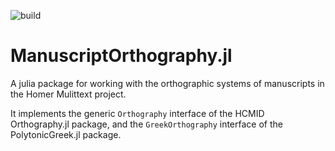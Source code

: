 ![build](https://github.com/homermultitext/ManuscriptOrthography.jl/actions/workflows/Documentation.yml/badge.svg)


# ManuscriptOrthography.jl

A julia package for working with the orthographic systems of manuscripts in the Homer Mulittext project.

It implements the generic `Orthography` interface of the HCMID Orthography.jl package, and the `GreekOrthography` interface of the PolytonicGreek.jl package.

